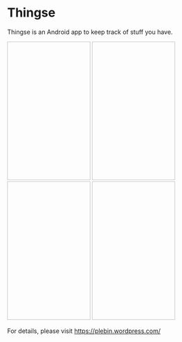 Thingse
=======

Thingse is an Android app to keep track of stuff you have. 

<img href="Thingse/main-grid.png" height="320" width="192"/>
<img href="https://plebin.files.wordpress.com/2015/08/view-fontchanges.png" height="320" width="192"/>
<img href="https://plebin.files.wordpress.com/2015/08/edit-fontchanges.png" height="320" width="192"/>
<img href="https://plebin.files.wordpress.com/2015/08/about-new-icon.png" height="320" width="192"/>

For details, please visit https://plebin.wordpress.com/ 

